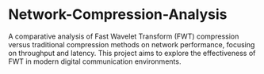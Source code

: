 # Network-Compression-Analysis

A comparative analysis of Fast Wavelet Transform (FWT) compression versus traditional compression methods on network performance, focusing on throughput and latency. This project aims to explore the effectiveness of FWT in modern digital communication environments.
